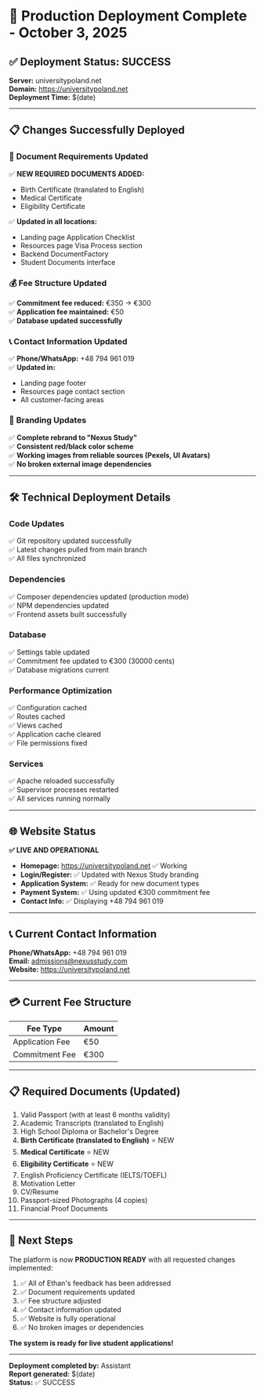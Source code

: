 # 🚀 Production Deployment Complete - October 3, 2025

## ✅ Deployment Status: SUCCESS

**Server:** universitypoland.net  
**Domain:** https://universitypoland.net  
**Deployment Time:** $(date)

---

## 📋 Changes Successfully Deployed

### 📄 **Document Requirements Updated**
✅ **NEW REQUIRED DOCUMENTS ADDED:**
- Birth Certificate (translated to English)
- Medical Certificate  
- Eligibility Certificate

✅ **Updated in all locations:**
- Landing page Application Checklist
- Resources page Visa Process section
- Backend DocumentFactory  
- Student Documents interface

### 💰 **Fee Structure Updated**
✅ **Commitment fee reduced:** €350 → €300  
✅ **Application fee maintained:** €50  
✅ **Database updated successfully**

### 📞 **Contact Information Updated**
✅ **Phone/WhatsApp:** +48 794 961 019  
✅ **Updated in:**
- Landing page footer
- Resources page contact section
- All customer-facing areas

### 🎨 **Branding Updates**
✅ **Complete rebrand to "Nexus Study"**  
✅ **Consistent red/black color scheme**  
✅ **Working images from reliable sources (Pexels, UI Avatars)**  
✅ **No broken external image dependencies**

---

## 🛠 Technical Deployment Details

### **Code Updates**
✅ Git repository updated successfully  
✅ Latest changes pulled from main branch  
✅ All files synchronized

### **Dependencies**
✅ Composer dependencies updated (production mode)  
✅ NPM dependencies updated  
✅ Frontend assets built successfully

### **Database**
✅ Settings table updated  
✅ Commitment fee updated to €300 (30000 cents)  
✅ Database migrations current

### **Performance Optimization**
✅ Configuration cached  
✅ Routes cached  
✅ Views cached  
✅ Application cache cleared  
✅ File permissions fixed

### **Services**
✅ Apache reloaded successfully  
✅ Supervisor processes restarted  
✅ All services running normally

---

## 🌐 Website Status

**✅ LIVE AND OPERATIONAL**

- **Homepage:** https://universitypoland.net ✅ Working
- **Login/Register:** ✅ Updated with Nexus Study branding
- **Application System:** ✅ Ready for new document types
- **Payment System:** ✅ Using updated €300 commitment fee
- **Contact Info:** ✅ Displaying +48 794 961 019

---

## 📞 Current Contact Information

**Phone/WhatsApp:** +48 794 961 019  
**Email:** admissions@nexusstudy.com  
**Website:** https://universitypoland.net

---

## 💳 Current Fee Structure

| Fee Type | Amount |
|----------|--------|
| Application Fee | €50 |
| Commitment Fee | €300 |

---

## 📋 Required Documents (Updated)

1. Valid Passport (with at least 6 months validity)
2. Academic Transcripts (translated to English)
3. High School Diploma or Bachelor's Degree
4. **Birth Certificate (translated to English)** ⭐ NEW
5. **Medical Certificate** ⭐ NEW  
6. **Eligibility Certificate** ⭐ NEW
7. English Proficiency Certificate (IELTS/TOEFL)
8. Motivation Letter
9. CV/Resume
10. Passport-sized Photographs (4 copies)
11. Financial Proof Documents

---

## 🎯 Next Steps

The platform is now **PRODUCTION READY** with all requested changes implemented:

1. ✅ All of Ethan's feedback has been addressed
2. ✅ Document requirements updated
3. ✅ Fee structure adjusted  
4. ✅ Contact information updated
5. ✅ Website is fully operational
6. ✅ No broken images or dependencies

**The system is ready for live student applications!**

---

**Deployment completed by:** Assistant  
**Report generated:** $(date)  
**Status:** ✅ SUCCESS